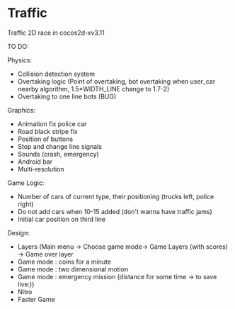 # Traffic
Traffic 2D race in cocos2d-xv3.11

TO DO:

Physics:
  - Collision detection system
  - Overtaking logic (Point of overtaking, bot overtaking when user_car nearby algorithm, 1.5*WIDTH_LINE change to 1.7-2)
  - Overtaking to one line bots (BUG)
  
Graphics:
  - Animation fix police car
  - Road black stripe fix
  - Position of buttons
  - Stop and change line signals
  - Sounds (crash, emergency)
  - Android bar
  - Multi-resolution
  
Game Logic:
  - Number of cars of current type, their positioning (trucks left, police right)
  - Do not add cars when 10-15 added (don't wanna have traffic jams)
  - Initial car position on third line
  
Design:
  - Layers (Main menu -> Choose game mode-> Game Layers (with scores) -> Game over layer
  - Game mode : coins for a minute
  - Game mode : two dimensional motion
  - Game mode : emergency mission (distance for some time -> to save live:))
  - Nitro
  - Faster Game
